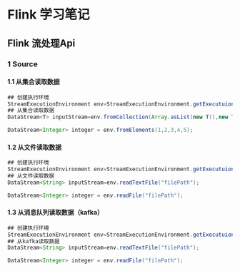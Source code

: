 #  Flink 学习笔记


## Flink 流处理Api

### 1 Source
#### 1.1 从集合读取数据
~~~ java
## 创建执行环境
StreamExecutionEnvironment env=StreamExecutionEnvironment.getExecutuionEnvironment();
## 从集合读取数据
DataStream<T> inputStream=env.fromCollection(Array.asList(new T(),new T(),new T()));

DataStream<Integer> integer = env.fromElements(1,2,3,4,5);
~~~
#### 1.2 从文件读取数据
~~~ java
## 创建执行环境
StreamExecutionEnvironment env=StreamExecutionEnvironment.getExecutuionEnvironment();
## 从文件读取数据
DataStream<String> inputStream=env.readTextFile("filePath");

DataStream<Integer> integer = env.readFile("filePath");
~~~

#### 1.3 从消息队列读取数据（kafka）
~~~ java
## 创建执行环境
StreamExecutionEnvironment env=StreamExecutionEnvironment.getExecutuionEnvironment();
## 从kafka读取数据
DataStream<String> inputStream=env.readTextFile("filePath");

DataStream<Integer> integer = env.readFile("filePath");
~~~
